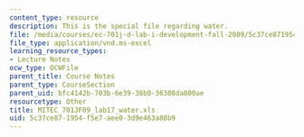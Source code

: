 ```yaml
---
content_type: resource
description: This is the special file regarding water.
file: /media/courses/ec-701j-d-lab-i-development-fall-2009/5c37ce871954f5e7aee03d9e463a88b9_MITEC_701JF09_lab17_water.xls
file_type: application/vnd.ms-excel
learning_resource_types:
- Lecture Notes
ocw_type: OCWFile
parent_title: Course Notes
parent_type: CourseSection
parent_uid: bfc4142b-703b-6e39-38b0-36308da800ae
resourcetype: Other
title: MITEC_701JF09_lab17_water.xls
uid: 5c37ce87-1954-f5e7-aee0-3d9e463a88b9
---
```

